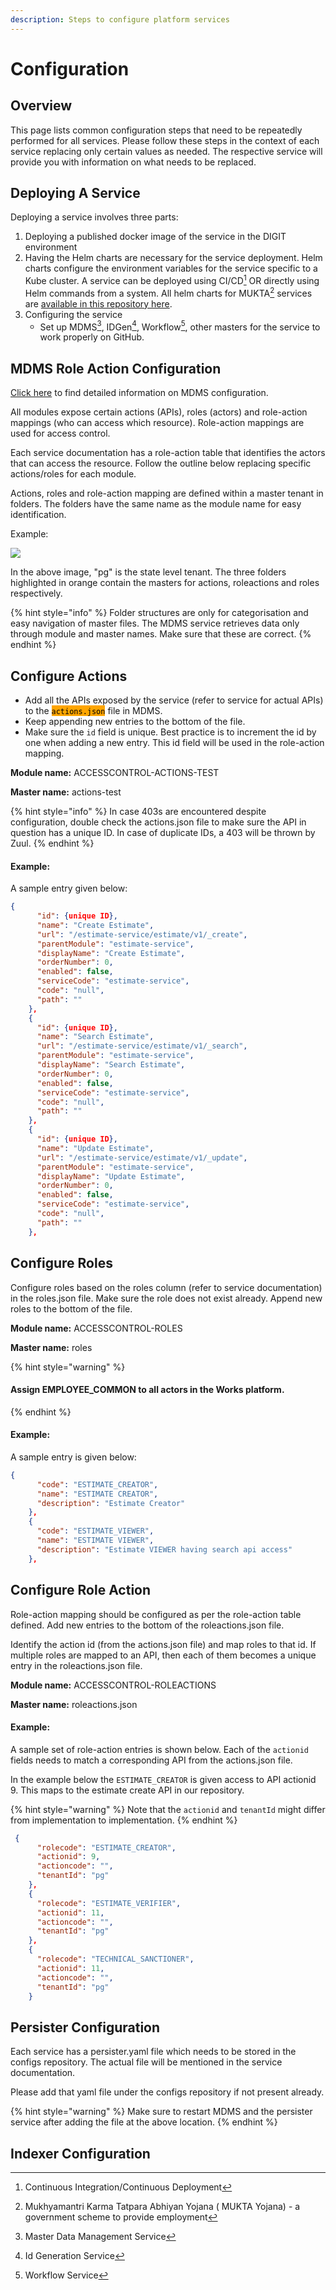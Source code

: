 ```yaml
---
description: Steps to configure platform services
---
```


# Configuration

## Overview

This page lists common configuration steps that need to be repeatedly performed for all services. Please follow these steps in the context of each service replacing only certain values as needed. The respective service will provide you with information on what needs to be replaced.

## Deploying A Service

Deploying a service involves three parts:

1. Deploying a published docker image of the service in the DIGIT environment
2. Having the Helm charts are necessary for the service deployment. Helm charts configure the environment variables for the service specific to a Kube cluster. A service can be deployed using  CI/CD[^1] OR  directly using Helm commands from a system. All helm charts for MUKTA[^2] services are [available in this repository here](https://github.com/egovernments/DIGIT-DevOps/tree/digit-works/deploy-as-code/helm/charts/digit-works/backend).&#x20;
3. Configuring the service&#x20;
   * Set up MDMS[^3], IDGen[^4], Workflow[^5], other masters for the service to work properly on GitHub.

## MDMS Role Action Configuration

[Click here](https://core.digit.org/platform/core-services/mdms-master-data-management-service) to find detailed information on MDMS configuration.

All modules expose certain actions (APIs), roles (actors) and role-action mappings (who can access which resource). Role-action mappings are used for access control.&#x20;

Each service documentation has a role-action table that identifies the actors that can access the resource. Follow the outline below replacing specific actions/roles for each module.&#x20;

Actions, roles and role-action mapping are defined within a master tenant in folders. The folders have the same name as the module name for easy identification.&#x20;

Example:

![](<../../.gitbook/assets/Screenshot 2023-05-01 at 5.13.19 PM.png>)

In the above image, "pg" is the state level tenant. The three folders highlighted in orange contain the masters for actions, roleactions and roles respectively.&#x20;

{% hint style="info" %}
Folder structures are only for categorisation and easy navigation of master files. The MDMS service retrieves  data only through module and master names. Make sure that these are correct.
{% endhint %}

## Configure Actions

* Add all the APIs exposed by the service (refer to service for actual APIs) to the <mark style="background-color:orange;">`actions.json`</mark> file in MDMS.&#x20;
* Keep appending new entries to the bottom of the file.&#x20;
* Make sure the `id` field is unique. Best practice is to increment the id by one when adding a new entry. This id field will be used in the role-action mapping.

**Module name:** ACCESSCONTROL-ACTIONS-TEST

**Master name:** actions-test

{% hint style="info" %}
In case 403s are encountered despite configuration, double check the actions.json file to make sure the API in question has a unique ID. In case of duplicate IDs, a 403 will be thrown by Zuul.
{% endhint %}

#### Example:

A sample entry given below:

```json
{
      "id": {unique ID},
      "name": "Create Estimate",
      "url": "/estimate-service/estimate/v1/_create",
      "parentModule": "estimate-service",
      "displayName": "Create Estimate",
      "orderNumber": 0,
      "enabled": false,
      "serviceCode": "estimate-service",
      "code": "null",
      "path": ""
    },
    {
      "id": {unique ID},
      "name": "Search Estimate",
      "url": "/estimate-service/estimate/v1/_search",
      "parentModule": "estimate-service",
      "displayName": "Search Estimate",
      "orderNumber": 0,
      "enabled": false,
      "serviceCode": "estimate-service",
      "code": "null",
      "path": ""
    },
    {
      "id": {unique ID},
      "name": "Update Estimate",
      "url": "/estimate-service/estimate/v1/_update",
      "parentModule": "estimate-service",
      "displayName": "Update Estimate",
      "orderNumber": 0,
      "enabled": false,
      "serviceCode": "estimate-service",
      "code": "null",
      "path": ""
    },
```

## Configure Roles

Configure roles based on the roles column (refer to service documentation) in the roles.json file. Make sure the role does not exist already. Append new roles to the bottom of the file.&#x20;

**Module name:** ACCESSCONTROL-ROLES

**Master name:** roles

{% hint style="warning" %}
#### Assign EMPLOYEE\_COMMON to all actors in the Works platform.
{% endhint %}

#### Example:

A sample entry is given below:

```json
{
      "code": "ESTIMATE_CREATOR",
      "name": "ESTIMATE CREATOR",
      "description": "Estimate Creator"
    },
    {
      "code": "ESTIMATE_VIEWER",
      "name": "ESTIMATE VIEWER",
      "description": "Estimate VIEWER having search api access"
    },
```

## Configure Role Action

Role-action mapping should be configured as per the role-action table defined. Add new entries to the bottom of the roleactions.json file.&#x20;

Identify the action id (from the actions.json file) and map roles to that id. If multiple roles are mapped to an API, then each of them becomes a unique entry in the roleactions.json file.

**Module name:** ACCESSCONTROL-ROLEACTIONS

**Master name:** roleactions.json

#### Example:

A sample set of role-action entries is shown below. Each of the `actionid` fields needs to match a corresponding API from the actions.json file.&#x20;

In the example below the `ESTIMATE_CREATOR` is given access to API actionid 9. This maps to the estimate create API in our repository.&#x20;

{% hint style="warning" %}
Note that the `actionid` and `tenantId` might differ from implementation to implementation.&#x20;
{% endhint %}

```json
 {
      "rolecode": "ESTIMATE_CREATOR",
      "actionid": 9,
      "actioncode": "",
      "tenantId": "pg"
    },
    {
      "rolecode": "ESTIMATE_VERIFIER",
      "actionid": 11,
      "actioncode": "",
      "tenantId": "pg"
    },
    {
      "rolecode": "TECHNICAL_SANCTIONER",
      "actionid": 11,
      "actioncode": "",
      "tenantId": "pg"
    }
```

## Persister Configuration

Each service has a persister.yaml file which needs to be stored in the configs repository. The actual file will be mentioned in the service documentation.&#x20;

Please add that yaml file under the configs repository if not present already.

{% hint style="warning" %}
Make sure to restart MDMS and the persister service after adding the file at the above location.
{% endhint %}

## Indexer Configuration



[^1]: Continuous Integration/Continuous Deployment

[^2]: Mukhyamantri Karma Tatpara Abhiyan Yojana ( MUKTA Yojana) - a government  scheme to provide employment

[^3]: Master Data Management Service

[^4]: Id Generation Service

[^5]: Workflow Service
